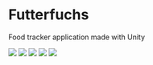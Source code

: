 # Futterfuchs
Food tracker application made with Unity

![](https://i.gyazo.com/43a91b46127ae1d70b9f2508b17c984c.png)
![](https://i.gyazo.com/890a99d0fb627486dabbd8764e81a536.png)
![](https://i.gyazo.com/b1afe2af829fa59c375c3a15cda43f8f.png)
![](https://i.gyazo.com/072635bd4e0d31b8bdb1e11a129246d4.png)
![](https://i.gyazo.com/ba2c3077ba3d0c9fbc1559182185b59f.png)
